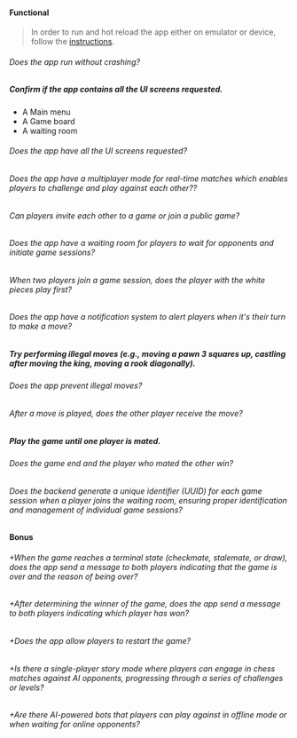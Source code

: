 #### Functional

> In order to run and hot reload the app either on emulator or device, follow the [instructions](https://docs.flutter.dev/get-started/test-drive?tab=androidstudio#run-the-app).

###### Does the app run without crashing?

##### Confirm if the app contains all the UI screens requested.

- A Main menu
- A Game board
- A waiting room

###### Does the app have all the UI screens requested?

###### Does the app have a multiplayer mode for real-time matches which enables players to challenge and play against each other??

###### Can players invite each other to a game or join a public game?

###### Does the app have a waiting room for players to wait for opponents and initiate game sessions?

###### When two players join a game session, does the player with the white pieces play first?

###### Does the app have a notification system to alert players when it's their turn to make a move?

##### Try performing illegal moves (e.g., moving a pawn 3 squares up, castling after moving the king, moving a rook diagonally).

###### Does the app prevent illegal moves?

###### After a move is played, does the other player receive the move?

##### Play the game until one player is mated.

###### Does the game end and the player who mated the other win?

###### Does the backend generate a unique identifier (UUID) for each game session when a player joins the waiting room, ensuring proper identification and management of individual game sessions?

#### Bonus

###### +When the game reaches a terminal state (checkmate, stalemate, or draw), does the app send a message to both players indicating that the game is over and the reason of being over?

###### +After determining the winner of the game, does the app send a message to both players indicating which player has won?

###### +Does the app allow players to restart the game?

###### +Is there a single-player story mode where players can engage in chess matches against AI opponents, progressing through a series of challenges or levels?

###### +Are there AI-powered bots that players can play against in offline mode or when waiting for online opponents?
